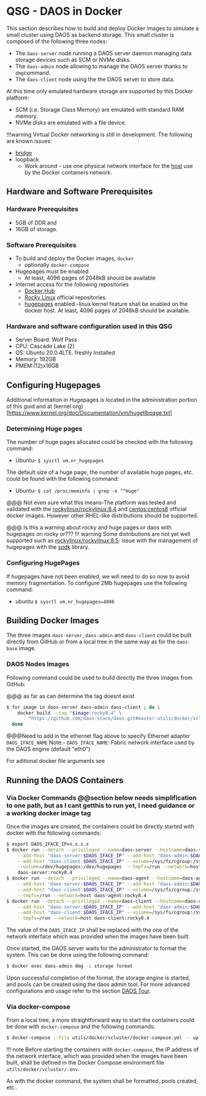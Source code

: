 # QSG - DAOS in Docker

This section describes how to build and deploy Docker images to simulate a small cluster using DAOS as backend storage.  This small cluster is composed of the following three nodes:

- The `daos-server` node running a DAOS server daemon managing data storage devices such as SCM or
  NVMe disks.
- The `daos-admin` node allowing to manage the DAOS server thanks to `dmg`command.
- The `daos-client` node using the the DAOS server to store data.

At this time only emulated hardware storage are supported by this Docker platform:

- SCM (i.e. Storage Class Memory) are emulated with standard RAM memory.
- NVMe disks are emulated with a file device.

!!!warning
Virtual Docker networking is still in development. The following are known issues:
- [bridge](https://docs.docker.com/network/bridge/) 
- loopback
	- Work around - use one physical network interface for the [host](https://docs.docker.com/network/host/) use by the Docker containers  network.

## Hardware and Software Prerequisites
### Hardware Prerequisites
- 5GB of DDR and 
- 16GB of storage.

### Software Prerequisites
- To build and deploy the Docker images, `docker` 
	- optionally `docker-compose`
- Hugepages must be enabled
	- At least, 4096 pages of 2048kB should be available 
- Internet access for the following repositories
	- [Docker Hub](https://hub.docker.com/) 
	- [Rocky Linux](https://rockylinux.org/) official repositories.  
	- [hugepages](https://www.kernel.org/doc/Documentation/vm/hugetlbpage.txt) enabled
		-linux kernel feature shall be enabled on the docker host. At least, 4096 pages of 2048kB should be available. 

### Hardware and software configuration used in this QSG
- Server Board: Wolf Pass
- CPU: Cascade Lake (2)
- OS: Ubuntu 20.0.4LTE. freshly Installed
- Memory: 192GB 
- PMEM:(12)x16GB

## Configuring Hugepages
Additional information in Hugepages is located in the administration portion of this guid <need link> and at (kernel.org)[https://www.kernel.org/doc/Documentation/vm/hugetlbpage.txt]
	
### Determining Huge pages
The number of huge pages allocated could be checked with the following command: 
- Ubuntu- ```$ sysctl vm.nr_hugepages```

The default size of a huge page, the number of available huge pages, etc. could be found with the following command: 
- Ubuntu- ```$ cat /proc/meminfo | grep -e "^Huge" ```

@@@ Not even sure what this means-The platform was tested and validated with the [rockylinux/rockylinux:8.4](https://hub.docker.com/r/rockylinux/rockylinux) and [centos:centos8](https://hub.docker.com/_/centos) official docker images.  However other RHEL-like distributions should be supported.

@@@ Is this a warning about rocky and huge pages or daos with hugepages on rocky or??? 
!!! warning
    Some distributions are not yet well supported such as [rockylinux/rockylinux:8.5](https://hub.docker.com/r/rockylinux/rockylinux): issue with the management of hugepages with the [spdk](https://spdk.io/) library.

### Configuring HugePages
If hugepages have not been enabled, we will need to do so now to avoid memory fragmentation. To configure 2Mb hugepages use the following command:
- ubuntu ```$ sysctl vm.nr_hugepages=4096```

## Building Docker Images
The three images `daos-server`, `daos-admin` and `daos-client` could be built directly from GitHub
or from a local tree in the same way as for the `daos-base` image.

### DAOS Nodes Images
Following command could be used to build directly the three images from GitHub:

@@@ as far as can determine the tag doesnt exist	
```bash
$ for image in daos-server daos-admin daos-client ; do \
	docker build --tag "$image:rocky8.4" \
		"https://github.com/daos-stack/daos.git#master:utils/docker/vcluster/$image/el8"; \
  done
```
@@@Need to add in the ethernet flag above to specify Ethernet adapter `DAOS_IFACE_NAME`
Note:- `DAOS_IFACE_NAME`: Fabric network interface used by the DAOS engine (default "eth0")

For aditional docker file arguments see <link>
	
## Running the DAOS Containers

### Via Docker Commands  @@section below needs simplification to one path, but as I cant getthis to run yet, I need guidance or a working docker image tag

Once the images are created, the containers could be directly started with docker with the following
commands:

```bash
$ export DAOS_IFACE_IP=x.x.x.x
$ docker run --detach --privileged --name=daos-server --hostname=daos-server \
	--add-host "daos-server:$DAOS_IFACE_IP" --add-host "daos-admin:$DAOS_IFACE_IP" \
	--add-host "daos-client:$DAOS_IFACE_IP" --volume=/sys/fs/cgroup:/sys/fs/cgroup:ro \
	--volume=/dev/hugepages:/dev/hugepages  --tmpfs=/run --network=host \
	daos-server:rocky8.4
$ docker run --detach --privileged --name=daos-agent --hostname=daos-agent \
	--add-host "daos-server:$DAOS_IFACE_IP" --add-host "daos-admin:$DAOS_IFACE_IP" \
	--add-host "daos-client:$DAOS_IFACE_IP" --volume=/sys/fs/cgroup:/sys/fs/cgroup:ro \
	--tmpfs=/run --network=host daos-agent:rocky8.4
$ docker run --detach --privileged --name=daos-client --hostname=daos-client \
	--add-host "daos-server:$DAOS_IFACE_IP" --add-host "daos-admin:$DAOS_IFACE_IP" \
	--add-host "daos-client:$DAOS_IFACE_IP" --volume=/sys/fs/cgroup:/sys/fs/cgroup:ro \
	--tmpfs=/run --network=host daos-client:rocky8.4
```

The value of the `DAOS_IFACE_IP` shall be replaced with the one of the network interface which was
provided when the images have been built.

Once started, the DAOS server waits for the administrator to format the system.
This can be done using the following command:

```bash
$ docker exec daos-admin dmg -i storage format
```

Upon successful completion of the format, the storage engine is started, and pools
can be created using the daos admin tool.  For more advanced configurations and usage refer to the
section [DAOS Tour](https://docs.daos.io/QSG/tour/).


### Via docker-compose

From a local tree, a more straightforward way to start the containers could be done with
`docker-compose` and the following commands:

```bash
$ docker-compose --file utils/docker/vcluster/docker-compose.yml -- up --detach
```

!!! note
    Before starting the containers with `docker-compose`, the IP address of the network interface,
    which was provided when the images have been built, shall be defined in the Docker
    Compose environment file `utils/docker/vcluster/.env`.

As with the docker command, the system shall be formatted, pools created, etc..
